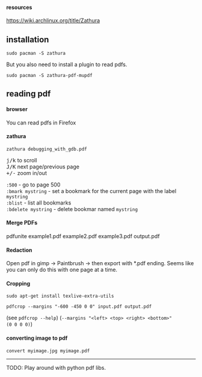 #### resources

https://wiki.archlinux.org/title/Zathura

## installation

```
sudo pacman -S zathura
```
But you also need to install a plugin to read pdfs.

```
sudo pacman -S zathura-pdf-mupdf
```

## reading pdf

#### browser

You can read pdfs in Firefox

#### zathura

```
zathura debugging_with_gdb.pdf
```
<kbd>j/k</kbd> to scroll\
<kbd>J/K</kbd> next page/previous page\
<kbd>+/-</kbd> zoom in/out

`:500` - go to page 500\
`:bmark mystring` - set a bookmark for the current page with the label `mystring`\
`:blist` - list all bookmarks\
`:bdelete mystring` - delete bookmar named `mystring`

#### Merge PDFs

pdfunite example1.pdf example2.pdf example3.pdf output.pdf

#### Redaction

Open pdf in gimp -> Paintbrush -> then export with *.pdf ending.
Seems like you can only do this with one page at a time.

#### Cropping

```
sudo apt-get install texlive-extra-utils
```

```
pdfcrop --margins "-600 -450 0 0" input.pdf output.pdf
```

(see `pdfcrop --help`)
(`--margins "<left> <top> <right> <bottom>"                    (0 0 0 0)`)

#### converting image to pdf

```
convert myimage.jpg myimage.pdf
```

***
TODO: Play around with python pdf libs.
